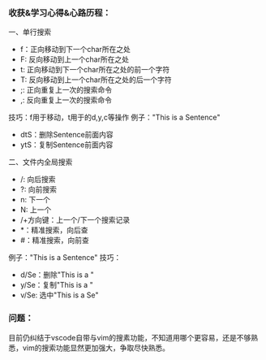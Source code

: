 ### 收获&学习心得&心路历程：

一、单行搜索

- f：正向移动到下一个char所在之处
- F: 反向移动到上一个char所在之处
- t: 正向移动到下一个char所在之处的前一个字符
- T: 反向移动到上一个char所在之处的后一个字符
- ;: 正向重复上一次的搜索命令
- ,: 反向重复上一次的搜索命令

技巧：f用于移动，t用于的d,y,c等操作
例子："This is a Sentence"

- dtS：删除Sentence前面内容
- ytS：复制Sentence前面内容

二、文件内全局搜索

- /: 向后搜索
- ?: 向前搜索
- n: 下一个
- N: 上一个
- /+方向键：上一个/下一个搜索记录
- *：精准搜索，向后查
- #：精准搜索，向前查

例子："This is a Sentence"
技巧：

- d/Se：删除"This is a "
- y/Se：复制"This is a "
- v/Se: 选中"This is a Se"

### 问题：

目前仍纠结于vscode自带与vim的搜素功能，不知道用哪个更容易，还是不够熟悉，vim的搜索功能显然更加强大，争取尽快熟悉。
